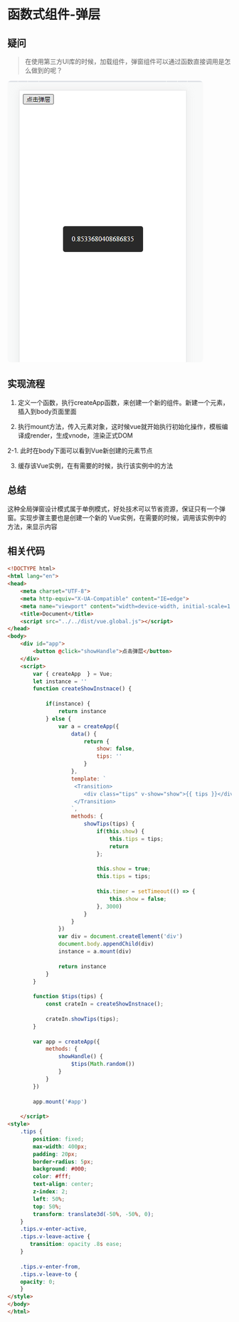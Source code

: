 # 函数式组件-弹层

## 疑问
> 在使用第三方UI库的时候，加载组件，弹窗组件可以通过函数直接调用是怎么做到的呢？
<p>
  <img src="../.vitepress/public/practice/toast.jpg" alt="vitepress init screenshot" style="border-radius:8px">
</p>

## 实现流程

1. 定义一个函数，执行createApp函数，来创建一个新的组件。新建一个元素，插入到body页面里面

2. 执行mount方法，传入元素对象，这时候vue就开始执行初始化操作，模板编译成render，生成vnode，渲染正式DOM

2-1. 此时在body下面可以看到Vue新创建的元素节点

3. 缓存该Vue实例，在有需要的时候，执行该实例中的方法

## 总结
这种全局弹窗设计模式属于单例模式，好处技术可以节省资源，保证只有一个弹窗。实现步骤主要也是创建一个新的
Vue实例，在需要的时候，调用该实例中的方法，来显示内容

## 相关代码 
```html
<!DOCTYPE html>
<html lang="en">
<head>
    <meta charset="UTF-8">
    <meta http-equiv="X-UA-Compatible" content="IE=edge">
    <meta name="viewport" content="width=device-width, initial-scale=1.0">
    <title>Document</title>
    <script src="../../dist/vue.global.js"></script>
</head>
<body>
    <div id="app">
        <button @click="showHandle">点击弹层</button>
    </div>
    <script>
        var { createApp  } = Vue;
        let instance = ''
        function createShowInstnace() {
            
            if(instance) {
                return instance
            } else {
                var a = createApp({
                    data() {
                        return {
                            show: false,
                            tips: ''
                        }
                    },
                    template: `
                     <Transition>
                        <div class="tips" v-show="show">{{ tips }}</div>
                     </Transition>
                    `,
                    methods: {
                        showTips(tips) {
                            if(this.show) {
                                this.tips = tips;
                                return
                            };

                            this.show = true;
                            this.tips = tips;

                            this.timer = setTimeout(() => {
                                this.show = false;
                            }, 3000)
                        }   
                    }
                })
                var div = document.createElement('div')
                document.body.appendChild(div)
                instance = a.mount(div)

                return instance
            }
        }

        function $tips(tips) {
            const crateIn = createShowInstnace();

            crateIn.showTips(tips);
        }

        var app = createApp({
            methods: {
                showHandle() {
                    $tips(Math.random())
                }
            }
        })

        app.mount('#app')

    </script>
<style>
    .tips {
        position: fixed;
        max-width: 400px;
        padding: 20px;
        border-radius: 5px;
        background: #000;
        color: #fff;
        text-align: center;
        z-index: 2;
        left: 50%;
        top: 50%;
        transform: translate3d(-50%, -50%, 0);
    }
    .tips.v-enter-active,
    .tips.v-leave-active {
       transition: opacity .8s ease;
    }

    .tips.v-enter-from,
    .tips.v-leave-to {
    opacity: 0;
    }
</style>
</body>
</html>
```